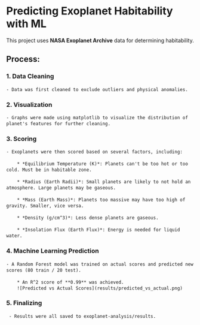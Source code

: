 # Predicting Exoplanet Habitability with ML

This project uses **NASA Exoplanet Archive** data for determining habitability.

## Process:

### 1. Data Cleaning

    - Data was first cleaned to exclude outliers and physical anomalies.

### 2. Visualization

    - Graphs were made using matplotlib to visualize the distribution of planet's features for further cleaning.

### 3. Scoring

    - Exoplanets were then scored based on several factors, including:

        * *Equilibrium Temperature (K)*: Planets can't be too hot or too cold. Must be in habitable zone.

        * *Radius (Earth Radii)*: Small planets are likely to not hold an atmosphere. Large planets may be gaseous.

        * *Mass (Earth Mass)*: Planets too massive may have too high of gravity. Smaller, vice versa.

        * *Density (g/cm^3)*: Less dense planets are gaseous.

        * *Insolation Flux (Earth Flux)*: Energy is needed for liquid water.

### 4. Machine Learning Prediction

    - A Random Forest model was trained on actual scores and predicted new scores (80 train / 20 test).

        * An R^2 score of **0.99** was achieved.
        ![Predicted vs Actual Scores](results/predicted_vs_actual.png)

### 5. Finalizing
     - Results were all saved to exoplanet-analysis/results.